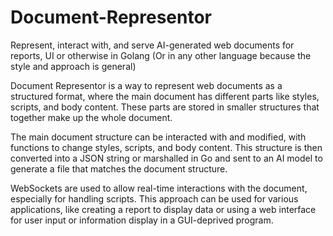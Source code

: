 # Document-Representor
Represent, interact with, and serve AI-generated web documents for reports, UI or otherwise in Golang (Or in any other language because the style and approach is general)

Document Representor is a way to represent web documents as a structured format, where the main document has different parts like styles, scripts, and body content. These parts are stored in smaller structures that together make up the whole document.

The main document structure can be interacted with and modified, with functions to change styles, scripts, and body content. This structure is then converted into a JSON string or marshalled in Go and sent to an AI model to generate a file that matches the document structure.

WebSockets are used to allow real-time interactions with the document, especially for handling scripts. This approach can be used for various applications, like creating a report to display data or using a web interface for user input or information display in a GUI-deprived program.
